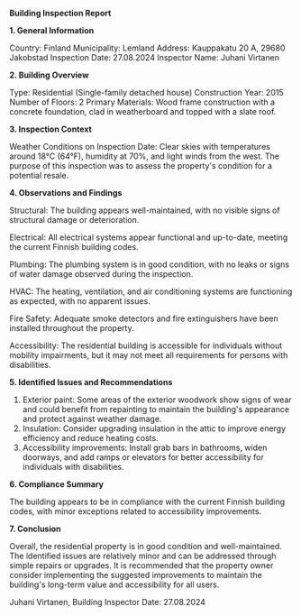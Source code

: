  **Building Inspection Report**

**1. General Information**

Country: Finland
Municipality: Lemland
Address: Kauppakatu 20 A, 29680 Jakobstad
Inspection Date: 27.08.2024
Inspector Name: Juhani Virtanen

**2. Building Overview**

Type: Residential (Single-family detached house)
Construction Year: 2015
Number of Floors: 2
Primary Materials: Wood frame construction with a concrete foundation, clad in weatherboard and topped with a slate roof.

**3. Inspection Context**

Weather Conditions on Inspection Date: Clear skies with temperatures around 18°C (64°F), humidity at 70%, and light winds from the west. The purpose of this inspection was to assess the property's condition for a potential resale.

**4. Observations and Findings**

Structural: The building appears well-maintained, with no visible signs of structural damage or deterioration.

Electrical: All electrical systems appear functional and up-to-date, meeting the current Finnish building codes.

Plumbing: The plumbing system is in good condition, with no leaks or signs of water damage observed during the inspection.

HVAC: The heating, ventilation, and air conditioning systems are functioning as expected, with no apparent issues.

Fire Safety: Adequate smoke detectors and fire extinguishers have been installed throughout the property.

Accessibility: The residential building is accessible for individuals without mobility impairments, but it may not meet all requirements for persons with disabilities.

**5. Identified Issues and Recommendations**

1. Exterior paint: Some areas of the exterior woodwork show signs of wear and could benefit from repainting to maintain the building's appearance and protect against weather damage.
2. Insulation: Consider upgrading insulation in the attic to improve energy efficiency and reduce heating costs.
3. Accessibility improvements: Install grab bars in bathrooms, widen doorways, and add ramps or elevators for better accessibility for individuals with disabilities.

**6. Compliance Summary**

The building appears to be in compliance with the current Finnish building codes, with minor exceptions related to accessibility improvements.

**7. Conclusion**

Overall, the residential property is in good condition and well-maintained. The identified issues are relatively minor and can be addressed through simple repairs or upgrades. It is recommended that the property owner consider implementing the suggested improvements to maintain the building's long-term value and accessibility for all users.

Juhani Virtanen, Building Inspector
Date: 27.08.2024